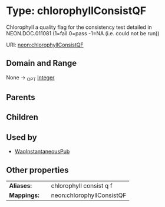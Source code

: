 
# Type: chlorophyllConsistQF


Chlorophyll a quality flag for the consistency test detailed in NEON.DOC.011081 (1=fail 0=pass -1=NA (i.e. could not be run))

URI: [neon:chlorophyllConsistQF](https://data.neonscience.org/chlorophyllConsistQF)


## Domain and Range

None ->  <sub>OPT</sub> [Integer](types/Integer.md)

## Parents


## Children


## Used by

 * [WaqInstantaneousPub](WaqInstantaneousPub.md)

## Other properties

|  |  |  |
| --- | --- | --- |
| **Aliases:** | | chlorophyll consist q f |
| **Mappings:** | | neon:chlorophyllConsistQF |

